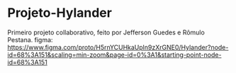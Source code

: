 # Projeto-Hylander
Primeiro projeto collaborativo, feito por Jefferson Guedes e Rômulo Pestana.
figma: https://www.figma.com/proto/H5rnYCUHkaUpln9zXrGNE0/Hylander?node-id=68%3A151&scaling=min-zoom&page-id=0%3A1&starting-point-node-id=68%3A151
